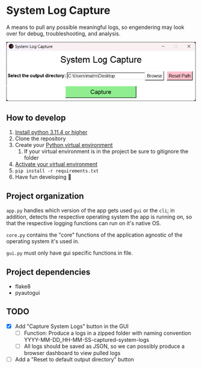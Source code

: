 # System Log Capture

A means to pull any possible meaningful logs, so engendering
may look over for debug, troubleshooting, and analysis.

![Current GUI look and feel](readme_attachments/20230826T1250_app_gui.png)

## How to develop

1. [Install python 3.11.4 or higher](https://www.python.org/downloads/)
2. Clone the repository
3. Create your [Python virtual environment](https://docs.python.org/3/library/venv.html)
   1. If your virtual environment is in the project be sure to gitignore the folder
4. [Activate your virtual environment](https://docs.python.org/3/tutorial/venv.html)
5. `pip install -r requirements.txt`
6. Have fun developing 🙂

## Project organization

`app.py` handles which version of the app gets used `gui` or the `cli`;
in addition, detects the respective operating system the app is running on,
so that the respective logging functions can run on it's native OS.

`core.py` contains the "core" functions of the application agnostic of the
operating system it's used in.

`gui.py` must only have gui specific functions in file.

## Project dependencies

- flake8
- pyautogui

## TODO

- [x] Add "Capture System Logs" button in the GUI
  - [ ] Function: Produce a logs in a zipped folder with
        naming convention YYYY-MM-DD_HH-MM-SS-captured-system-logs
  - [ ] All logs should be saved as JSON, so we can possibly
        produce a browser dashboard to view pulled logs
- [ ] Add a "Reset to default output directory" button
